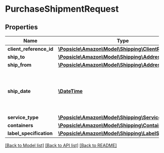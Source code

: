 # PurchaseShipmentRequest

## Properties
Name | Type | Description | Notes
------------ | ------------- | ------------- | -------------
**client_reference_id** | [**\Popsicle\Amazon\Model\Shipping\ClientReferenceId**](ClientReferenceId.md) |  | 
**ship_to** | [**\Popsicle\Amazon\Model\Shipping\Address**](Address.md) |  | 
**ship_from** | [**\Popsicle\Amazon\Model\Shipping\Address**](Address.md) |  | 
**ship_date** | [**\DateTime**](\DateTime.md) | The start date and time. This defaults to the current date and time. | [optional] 
**service_type** | [**\Popsicle\Amazon\Model\Shipping\ServiceType**](ServiceType.md) |  | 
**containers** | [**\Popsicle\Amazon\Model\Shipping\ContainerList**](ContainerList.md) |  | 
**label_specification** | [**\Popsicle\Amazon\Model\Shipping\LabelSpecification**](LabelSpecification.md) |  | 

[[Back to Model list]](../../README.md#documentation-for-models) [[Back to API list]](../../README.md#documentation-for-api-endpoints) [[Back to README]](../../README.md)

